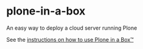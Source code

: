 # plone-in-a-box
An easy way to deploy a cloud server running Plone

See the [instructions on how to use Plone in a Box™](https://paper.dropbox.com/doc/How-to-Setup-Your-Plone-in-a-Box-Ploneconf2020--BA0n4jELIDRPMKghmRsRDIXbAQ-21CUUdR1mP5YiLoXuWX30)
